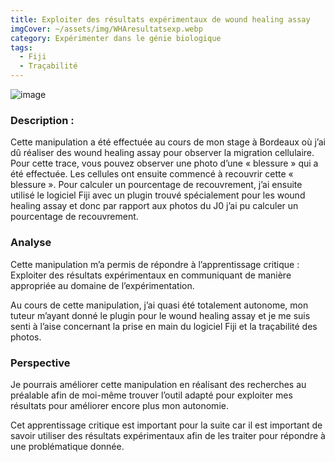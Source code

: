 ```yaml
---
title: Exploiter des résultats expérimentaux de wound healing assay
imgCover: ~/assets/img/WHAresultatsexp.webp
category: Expérimenter dans le génie biologique
tags:
  - Fiji
  - Traçabilité
---
```


![image](~/assets/img/WHAresultatsexp.webp)

### Description :

Cette manipulation a été effectuée au cours de mon stage à Bordeaux où j’ai dû réaliser des wound healing assay pour observer la migration cellulaire. Pour cette trace, vous pouvez observer une photo d’une « blessure » qui a été effectuée. Les cellules ont ensuite commencé à recouvrir cette « blessure ». Pour calculer un pourcentage de recouvrement, j’ai ensuite utilisé le logiciel Fiji avec un plugin trouvé spécialement pour les wound healing assay et donc par rapport aux photos du J0 j’ai pu calculer un pourcentage de recouvrement.

### Analyse

Cette manipulation m’a permis de répondre à l’apprentissage critique : Exploiter des résultats expérimentaux en communiquant de manière appropriée au domaine de l’expérimentation.

Au cours de cette manipulation, j’ai quasi été totalement autonome, mon tuteur m’ayant donné le plugin pour le wound healing assay et je me suis senti à l’aise concernant la prise en main du logiciel Fiji et la traçabilité des photos.

### Perspective

Je pourrais améliorer cette manipulation en réalisant des recherches au préalable afin de moi-même trouver l’outil adapté pour exploiter mes résultats pour améliorer encore plus mon autonomie.

Cet apprentissage critique est important pour la suite car il est important de savoir utiliser des résultats expérimentaux afin de les traiter pour répondre à une problématique donnée.
